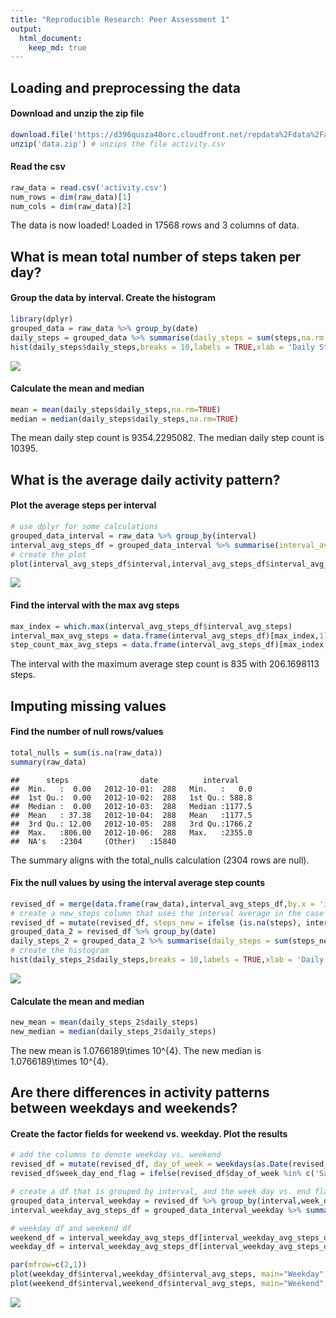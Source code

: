 ```yaml
---
title: "Reproducible Research: Peer Assessment 1"
output: 
  html_document:
    keep_md: true
---
```



## Loading and preprocessing the data

#### **Download and unzip the zip file**

```r
download.file('https://d396qusza40orc.cloudfront.net/repdata%2Fdata%2Factivity.zip',destfile = 'data.zip')
unzip('data.zip') # unzips the file activity.csv
```

#### **Read the csv**

```r
raw_data = read.csv('activity.csv')
num_rows = dim(raw_data)[1]
num_cols = dim(raw_data)[2]
```
The data is now loaded! Loaded in 17568 rows and 3 columns of data.

## What is mean total number of steps taken per day?

#### **Group the data by interval. Create the histogram**

```r
library(dplyr)
grouped_data = raw_data %>% group_by(date)
daily_steps = grouped_data %>% summarise(daily_steps = sum(steps,na.rm = TRUE))
hist(daily_steps$daily_steps,breaks = 10,labels = TRUE,xlab = 'Daily Step Count', ylab = '# of Days (Frequency)',main = 'Daily Step Count Histogram')
```

![](PA1_template_files/figure-html/unnamed-chunk-3-1.png)<!-- -->

#### **Calculate the mean and median**

```r
mean = mean(daily_steps$daily_steps,na.rm=TRUE)
median = median(daily_steps$daily_steps,na.rm=TRUE)
```
The mean daily step count is 9354.2295082. The median daily step count is 10395.


## What is the average daily activity pattern?

#### **Plot the average steps per interval**

```r
# use dplyr for some calculations
grouped_data_interval = raw_data %>% group_by(interval)
interval_avg_steps_df = grouped_data_interval %>% summarise(interval_avg_steps = mean(steps,na.rm = TRUE))
# create the plot
plot(interval_avg_steps_df$interval,interval_avg_steps_df$interval_avg_steps,type = 'l',xlab = 'Interval',ylab = 'Avg. Step Count (across all days)', main = 'Avg. Step Count over Intervals')
```

![](PA1_template_files/figure-html/unnamed-chunk-5-1.png)<!-- -->

#### **Find the interval with the max avg steps**

```r
max_index = which.max(interval_avg_steps_df$interval_avg_steps)
interval_max_avg_steps = data.frame(interval_avg_steps_df)[max_index,1]
step_count_max_avg_steps = data.frame(interval_avg_steps_df)[max_index,2]
```
The interval with the maximum average step count is 835 with 206.1698113 steps.


## Imputing missing values

#### **Find the number of null rows/values**

```r
total_nulls = sum(is.na(raw_data))
summary(raw_data)
```

```
##      steps                date          interval     
##  Min.   :  0.00   2012-10-01:  288   Min.   :   0.0  
##  1st Qu.:  0.00   2012-10-02:  288   1st Qu.: 588.8  
##  Median :  0.00   2012-10-03:  288   Median :1177.5  
##  Mean   : 37.38   2012-10-04:  288   Mean   :1177.5  
##  3rd Qu.: 12.00   2012-10-05:  288   3rd Qu.:1766.2  
##  Max.   :806.00   2012-10-06:  288   Max.   :2355.0  
##  NA's   :2304     (Other)   :15840
```
The summary aligns with the total_nulls calculation (2304 rows are null).

#### **Fix the null values by using the interval average step counts**

```r
revised_df = merge(data.frame(raw_data),interval_avg_steps_df,by.x = 'interval', by.y = 'interval')
# create a new_steps column that uses the interval average in the case that steps is na
revised_df = mutate(revised_df, steps_new = ifelse (is.na(steps), interval_avg_steps, steps))
grouped_data_2 = revised_df %>% group_by(date)
daily_steps_2 = grouped_data_2 %>% summarise(daily_steps = sum(steps_new))
# create the histogram
hist(daily_steps_2$daily_steps,breaks = 10,labels = TRUE,xlab = 'Daily Step Count', ylab = '# of Days (Frequency)',main = 'Daily Step Count Histogram')
```

![](PA1_template_files/figure-html/unnamed-chunk-8-1.png)<!-- -->

#### **Calculate the mean and median**

```r
new_mean = mean(daily_steps_2$daily_steps)
new_median = median(daily_steps_2$daily_steps)
```
The new mean is 1.0766189\times 10^{4}. The new median is 1.0766189\times 10^{4}.

## Are there differences in activity patterns between weekdays and weekends?

#### **Create the factor fields for weekend vs. weekday. Plot the results**

```r
# add the columns to denote weekday vs. weekend
revised_df = mutate(revised_df, day_of_week = weekdays(as.Date(revised_df$date)))
revised_df$week_day_end_flag = ifelse(revised_df$day_of_week %in% c('Saturday','Sunday'),'Weekend','Weekday')

# create a df that is grouped by interval, and the week day vs. end flag, and the avg steps for each
grouped_data_interval_weekday = revised_df %>% group_by(interval,week_day_end_flag)
interval_weekday_avg_steps_df = grouped_data_interval_weekday %>% summarise(interval_avg_steps = mean(steps_new))

# weekday df and weekend df
weekend_df = interval_weekday_avg_steps_df[interval_weekday_avg_steps_df$week_day_end_flag == 'Weekend',]
weekday_df = interval_weekday_avg_steps_df[interval_weekday_avg_steps_df$week_day_end_flag == 'Weekday',]

par(mfrow=c(2,1))
plot(weekday_df$interval,weekday_df$interval_avg_steps, main="Weekday",type = 'l',xlab = 'Interval', ylab = 'Avg. Step Count', ylim = c(0,200))
plot(weekend_df$interval,weekend_df$interval_avg_steps, main="Weekend",type = 'l',xlab = 'Interval', ylab = 'Avg. Step Count', ylim = c(0,200))
```

![](PA1_template_files/figure-html/unnamed-chunk-10-1.png)<!-- -->
